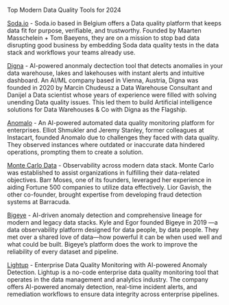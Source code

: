 Top Modern Data Quality Tools for 2024

[Soda.io](https://www.soda.io/)  - Soda.io based in Belgium offers a Data quality platform that keeps data fit for purpose, verifiable, and trustworthy. Founded by Maarten Masschelein + Tom Baeyens, they are on a mission to stop bad data disrupting good business by embedding Soda data quality tests in the data stack and workflows your teams already use.

[Digna](https://www.digna.ai/)  - AI-powered anonmaly dectection tool that detects anomalies in your data warehouse, lakes and lakehouses with instant alerts and intuitive dashboard. An AI/ML company based in Vienna, Austria, Digna was founded in 2020 by Marcin Chudeusz a Data Warehouse Consultant and Danijel a Data scientist whose years of experience were filled with solving unending Data quality issues. This led them to build Artificial intelligence solutions for Data Warehouses & Co with Digna as the Flagship. 

[Anomalo](https://www.anomalo.com/) - An AI-powered automated data quality monitoring platform for enterprises. Elliot Shmukler and Jeremy Stanley, former colleagues at Instacart, founded Anomalo due to challenges they faced with data quality. They observed instances where outdated or inaccurate data hindered operations, prompting them to create a solution.

[Monte Carlo Data](https://www.montecarlodata.com/) - Observability across modern data stack. Monte Carlo was established to assist organizations in fulfilling their data-related objectives. Barr Moses, one of its founders, leveraged her experience in aiding Fortune 500 companies to utilize data effectively. Lior Gavish, the other co-founder, brought expertise from developing fraud detection systems at Barracuda.

[Bigeye](https://www.bigeye.com/) - AI-driven anomaly detection and comprehensive lineage for modern and legacy data stacks. Kyle and Egor founded Bigeye in 2019 —a data observability platform designed for data people, by data people. They met over a shared love of data—how powerful it can be when used well and what could be built. Bigeye’s platform does the work to improve the reliability of every dataset and pipeline. 

[Lightup](https://lightup.ai/) - Enterprise Data Quality Monitoring with AI-powered Anomaly Detection. Lightup is a no-code enterprise data quality monitoring tool that operates in the data management and analytics industry. The company offers AI-powered anomaly detection, real-time incident alerts, and remediation workflows to ensure data integrity across enterprise pipelines.
